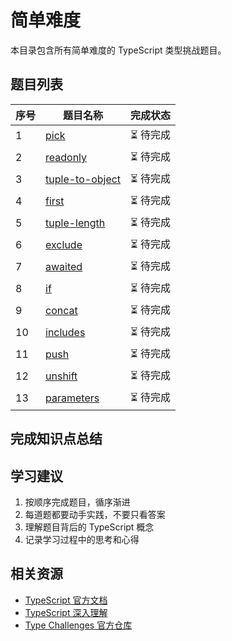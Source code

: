 # 简单难度

本目录包含所有简单难度的 TypeScript 类型挑战题目。

## 题目列表

| 序号 | 题目名称 | 完成状态 |
|------|----------|----------|
| 1 | [pick](./00004-pick.md) | ⏳ 待完成 |
| 2 | [readonly](./00007-readonly.md) | ⏳ 待完成 |
| 3 | [tuple-to-object](./00011-tuple-to-object.md) | ⏳ 待完成 |
| 4 | [first](./00014-first.md) | ⏳ 待完成 |
| 5 | [tuple-length](./00018-tuple-length.md) | ⏳ 待完成 |
| 6 | [exclude](./00043-exclude.md) | ⏳ 待完成 |
| 7 | [awaited](./00189-awaited.md) | ⏳ 待完成 |
| 8 | [if](./00268-if.md) | ⏳ 待完成 |
| 9 | [concat](./00533-concat.md) | ⏳ 待完成 |
| 10 | [includes](./00898-includes.md) | ⏳ 待完成 |
| 11 | [push](./03057-push.md) | ⏳ 待完成 |
| 12 | [unshift](./03060-unshift.md) | ⏳ 待完成 |
| 13 | [parameters](./03312-parameters.md) | ⏳ 待完成 |


## 完成知识点总结



## 学习建议

1. 按顺序完成题目，循序渐进
2. 每道题都要动手实践，不要只看答案
3. 理解题目背后的 TypeScript 概念
4. 记录学习过程中的思考和心得


## 相关资源

- [TypeScript 官方文档](https://www.typescriptlang.org/docs/)
- [TypeScript 深入理解](https://jkchao.github.io/typescript-book-chinese/)
- [Type Challenges 官方仓库](https://github.com/type-challenges/type-challenges)
